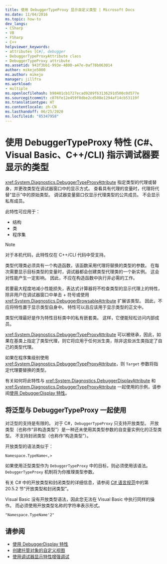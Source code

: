```yaml
---
title: 使用 DebuggerTypeProxy 显示自定义类型 | Microsoft Docs
ms.date: 11/04/2016
ms.topic: how-to
dev_langs:
- CSharp
- VB
- FSharp
- C++
helpviewer_keywords:
- attributes [C#], debugger
- DebuggerTypeProxyAttribute class
- DebuggerTypeProxy attribute
ms.assetid: 943f3bb1-993e-4800-a47e-0af78b063014
author: mikejo5000
ms.author: mikejo
manager: jillfra
ms.workload:
- multiple
ms.openlocfilehash: b98481cb1727ecad9289f63136291d500c0d577e
ms.sourcegitcommit: c076fe12e459f0dbe2cd508e1294af14cb53119f
ms.translationtype: HT
ms.contentlocale: zh-CN
ms.lasthandoff: 06/25/2020
ms.locfileid: "85347958"
---
```

# <a name="tell-the-debugger-what-type-to-show-using-debuggertypeproxy-attribute-c-visual-basic-ccli"></a>使用 DebuggerTypeProxy 特性 (C#、Visual Basic、C++/CLI) 指示调试器要显示的类型

<xref:System.Diagnostics.DebuggerTypeProxyAttribute> 指定类型的代理或替身，并更改类型在调试器窗口中的显示方式。 查看具有代理的变量时，代理将代替“显示”中的原始类型。 调试器变量窗口仅显示代理类型的公共成员。 不会显示私有成员。

此特性可应用于：

- 结构
- 类
- 程序集

> [!NOTE]
> 对于本机代码，此特性仅在 C++/CLI 代码中受支持。

类型代理类必须具有一个构造函数，该函数采用代理将替换的类型的参数。 在每次需要显示目标类型的变量时，调试器都会创建类型代理类的一个新实例。 这会对性能产生一定影响。 因此，不应在构造函数中执行非必需的工作。

若要最大程度地减小性能损失，表达式计算器将不检查类型的显示代理上的特性，除非用户在调试器窗口中单击 + 符号或使用 <xref:System.Diagnostics.DebuggerBrowsableAttribute> 扩展该类型。 因此，不应将特性置于显示类型自身中。 特性可以且应该用于显示类型的正文中。

类型代理最好是作为特性目标类中的私有嵌套类。 这样，它便能轻松访问内部成员。

<xref:System.Diagnostics.DebuggerTypeProxyAttribute> 可以被继承，因此，如果在基类上指定了类型代理，则它将应用于任何派生类，除非这些派生类指定了自己的类型代理。

如果在程序集级别使用 <xref:System.Diagnostics.DebuggerTypeProxyAttribute>，则 `Target` 参数将指定代理要替换的类型。

有关如何将此特性与 <xref:System.Diagnostics.DebuggerDisplayAttribute> 和 <xref:System.Diagnostics.DebuggerTypeProxyAttribute> 一起使用的示例，请参阅[使用 DebuggerDisplay 特性](../debugger/using-the-debuggerdisplay-attribute.md)。

## <a name="using-generics-with-debuggertypeproxy"></a>将泛型与 DebuggerTypeProxy 一起使用

对泛型的支持是有限的。 对于 C#，`DebuggerTypeProxy` 只支持开放类型。 开放类型（也称作“非构造类型”）是一种还未使用其类型参数的自变量实例化的泛型类型。 不支持封闭类型（也称作“构造类型”）。

开放类型的语法类似于：

`Namespace.TypeName<,>`

如果使用泛型类型作为 `DebuggerTypeProxy` 中的目标，则必须使用该语法。 `DebuggerTypeProxy` 机制将为你推理类型参数。

有关 C# 中的开放类型和封闭类型的详细信息，请参阅 [C# 语言规范](/dotnet/csharp/language-reference/language-specification)中的第 20.5.2 节“开放类型和封闭类型”。

Visual Basic 没有开放类型语法，因此您无法在 Visual Basic 中执行同样的操作。 而必须使用开放类型名称的字符串表示形式。

`"Namespace.TypeName'2"`

## <a name="see-also"></a>请参阅

- [使用 DebuggerDisplay 特性](../debugger/using-the-debuggerdisplay-attribute.md)
- [创建托管对象的自定义视图](../debugger/create-custom-views-of-managed-objects.md)
- [使用调试器显示特性增强调试](/dotnet/framework/debug-trace-profile/enhancing-debugging-with-the-debugger-display-attributes)
